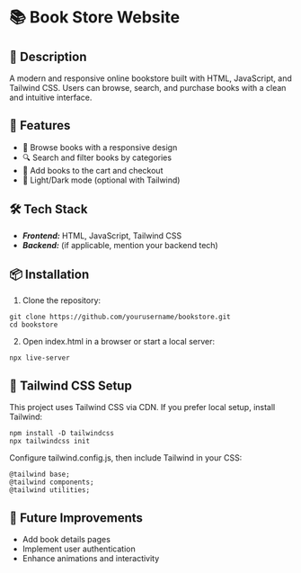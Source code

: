 # 📚 Book Store Website

## 📝 Description

A modern and responsive online bookstore built with HTML, JavaScript, and Tailwind CSS. Users can browse, search, and purchase books with a clean and intuitive interface.

## 🚀 Features

* 📖 Browse books with a responsive design
* 🔍 Search and filter books by categories
* 🛒 Add books to the cart and checkout
* 🌙 Light/Dark mode (optional with Tailwind)

## 🛠 Tech Stack

* ***Frontend:*** HTML, JavaScript, Tailwind CSS
* ***Backend:*** (if applicable, mention your backend tech)

## 📦 Installation

1. Clone the repository:

```
git clone https://github.com/yourusername/bookstore.git
cd bookstore
```

2. Open index.html in a browser or start a local server:

```
npx live-server
```

## 🎨 Tailwind CSS Setup

This project uses Tailwind CSS via CDN. If you prefer local setup, install Tailwind:

```
npm install -D tailwindcss  
npx tailwindcss init  
```

Configure tailwind.config.js, then include Tailwind in your CSS:

```
@tailwind base;
@tailwind components;
@tailwind utilities;
```

## 📌 Future Improvements

* Add book details pages
* Implement user authentication
* Enhance animations and interactivity

